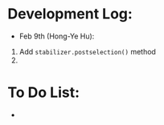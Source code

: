  # Development Log:
  - Feb 9th (Hong-Ye Hu):
  1. Add `stabilizer.postselection()` method
  2. 
 # To Do List:
 - 
